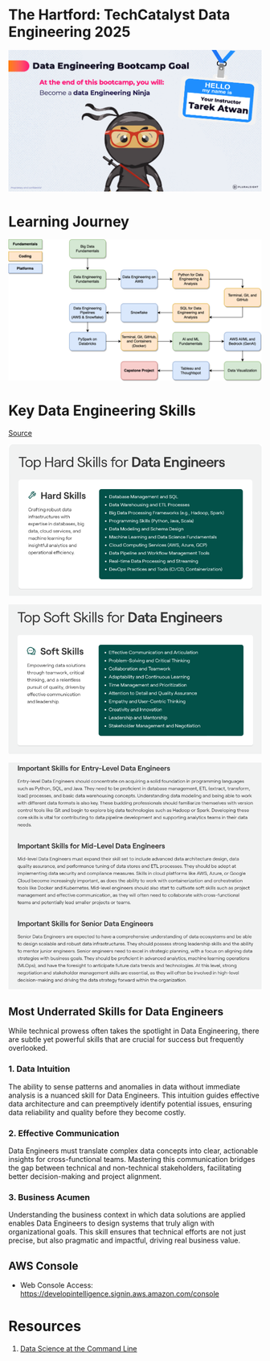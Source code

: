# The Hartford: TechCatalyst Data Engineering 2025



![image-20240612110851319](images/image-20240612110851319.png)

# Learning Journey

![Data-Engineering-Plan](images/Data-Engineering-Plan.png)



# Key Data Engineering Skills

[Source](https://www.tealhq.com/skills/data-engineer)

![image-20240703100341669](images/image-20240703100341669.png)

![image-20240703100355201](images/image-20240703100355201.png)

![image-20240703100418439](images/image-20240703100418439.png)

## Most Underrated Skills for Data Engineers

While technical prowess often takes the spotlight in Data Engineering, there are subtle yet powerful skills that are crucial for success but frequently overlooked.

### 1. Data Intuition

The ability to sense patterns and anomalies in data without immediate analysis is a nuanced skill for Data Engineers. This intuition guides effective data architecture and can preemptively identify potential issues, ensuring data reliability and quality before they become costly.

### 2. Effective Communication

Data Engineers must translate complex data concepts into clear, actionable insights for cross-functional teams. Mastering this communication bridges the gap between technical and non-technical stakeholders, facilitating better decision-making and project alignment.

### 3. Business Acumen

Understanding the business context in which data solutions are applied enables Data Engineers to design systems that truly align with organizational goals. This skill ensures that technical efforts are not just precise, but also pragmatic and impactful, driving real business value.

## AWS Console

* Web Console Access: https://developintelligence.signin.aws.amazon.com/console

# Resources

1. [Data Science at the Command Line](https://jeroenjanssens.com/dsatcl/)



